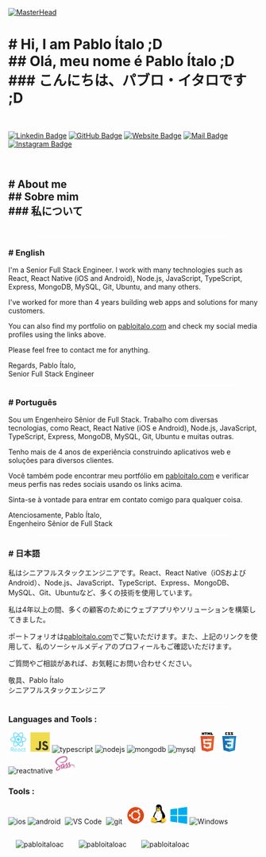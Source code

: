 [![MasterHead](https://miro.medium.com/max/1400/1*L_QoAG863l8QvqxpNyBiqw.gif)]()


<h1># Hi, I am Pablo Ítalo ;D
    <br>
    ## Olá, meu nome é Pablo Ítalo ;D
    <br>
    ### こんにちは、パブロ・イタロです ;D
</h1>

<br>

[![Linkedin Badge](https://img.shields.io/badge/-LinkedIn-blue?style=for-the-badge&logo=Linkedin&logoColor=white&link=https://www.linkedin.com/in/fagnerpsantos/)](https://www.linkedin.com/in/pablo-italo/)     [![GitHub Badge](https://img.shields.io/badge/-pabloitaloac-181717?style=for-the-badge&logo=github&logoColor=white&link=https://github.com/pabloitaloac)](https://github.com/pabloitaloac)      [![Website Badge](https://img.shields.io/badge/-pabloitalo.com-47CCCC?style=for-the-badge&logo=google-chrome&logoColor=white&link=https://pabloitalo.com)](https://pabloitalo.com)      [![Mail Badge](https://img.shields.io/badge/-dev@pabloitalo.com-blueviolet?style=for-the-badge&logo=maildotru&logoColor=white&link=mailto:dev@pabloitalo.com)](mailto:dev@pabloitalo.com)     [![Instagram Badge](https://img.shields.io/badge/-@pabloitaloac-E4405F?style=for-the-badge&logo=instagram&logoColor=white&link=https://www.instagram.com/pabloitaloac/)](https://www.instagram.com/pabloitaloac/)

<br>

<h2># About me
    <br>
    ## Sobre mim
    <br>
    ### 私について
</h2>

<br>

<div style="width:80%; display:flex; margin-left:auto; margin-right:auto; padding:1px 1px 1px 1px; background-color:#fff; margin-bottom:10px;  " ></div>
<div>
    <h3># English</h3>
    <p>
        I'm a Senior Full Stack Engineer. I work with many technologies such as React, React Native (iOS and Android), Node.js, JavaScript, TypeScript, Express, MongoDB, MySQL, Git, Ubuntu, and many others.
    </p>
    <p>
        I've worked for more than 4 years building web apps and solutions for many customers.
    </p>
    <p>
        You can also find my portfolio on <a href="https://pabloitalo.com" target="_blank">pabloitalo.com</a> and check my social media profiles using the links above.
    </p>
    <p>
        Please feel free to contact me for anything.
    </p>
    <p>
        Regards, Pablo Ítalo,
        </br>
        Senior Full Stack Engineer
    </p>
</div>

<div style="width:80%; display:flex; margin-left:auto; margin-right:auto; padding:1px 1px 1px 1px; background-color:#fff; margin-bottom:10px;  " ></div>
<div>
    <h3># Português</h3>
    <p>
        Sou um Engenheiro Sênior de Full Stack. Trabalho com diversas tecnologias, como React, React Native (iOS e Android), Node.js, JavaScript, TypeScript, Express, MongoDB, MySQL, Git, Ubuntu e muitas outras.
    </p>
    <p>
        Tenho mais de 4 anos de experiência construindo aplicativos web e soluções para diversos clientes.
    </p>
    <p>
        Você também pode encontrar meu portfólio em <a href="https://pabloitalo.com" target="_blank">pabloitalo.com</a> e verificar meus perfis nas redes sociais usando os links acima.
    </p>
    <p>
        Sinta-se à vontade para entrar em contato comigo para qualquer coisa.
    </p>
    <p>
        Atenciosamente, Pablo Ítalo,
        <br>
        Engenheiro Sênior de Full Stack
    </p>
</div>

<div style="width:80%; display:flex; margin-left:auto; margin-right:auto; padding:1px 1px 1px 1px; background-color:#fff; margin-bottom:10px;  " ></div>
<div>
    <h3># 日本語</h3>
    <p>
        私はシニアフルスタックエンジニアです。React、React Native（iOSおよびAndroid）、Node.js、JavaScript、TypeScript、Express、MongoDB、MySQL、Git、Ubuntuなど、多くの技術を使用しています。
    </p>
    <p>
        私は4年以上の間、多くの顧客のためにウェブアプリやソリューションを構築してきました。
    </p>
    <p>
        ポートフォリオは<a href="https://pabloitalo.com" target="_blank">pabloitalo.com</a>でご覧いただけます。また、上記のリンクを使用して、私のソーシャルメディアのプロフィールもご確認いただけます。
    </p>
    <p>
        ご質問やご相談があれば、お気軽にお問い合わせください。
    </p>
    <p>
        敬具、Pablo Ítalo
        <br>
        シニアフルスタックエンジニア
    </p>
</div>

<div style="width:80%; display:flex; margin-left:auto; margin-right:auto; padding:1px 1px 1px 1px; background-color:#fff; margin-bottom:10px;  " ></div>

<h3 align="left">Languages and Tools :</h3>
<p align="left"> 

<img src="https://raw.githubusercontent.com/devicons/devicon/master/icons/react/react-original-wordmark.svg" alt="react" width="40" height="40"/>
<img src="https://raw.githubusercontent.com/devicons/devicon/master/icons/javascript/javascript-original.svg" alt="javascript" width="40" height="40"/>
<img src="https://cdn-icons-png.flaticon.com/512/5968/5968381.png" alt="typescript" width="40" height="40"/>  
<img src="https://cdn-icons-png.flaticon.com/512/919/919825.png" alt="nodejs" width="40" height="40"/>  
<img src="https://ucarecdn.com/c25d19d9-c8f5-4a86-897f-85365487aeb7/-/format/auto/-/progressive/yes/-/preview/480x480/" alt="mongodb" width="40" height="40"/>  
<img src="https://www.freepnglogos.com/uploads/logo-mysql-png/logo-mysql-mysql-logo-png-images-are-download-crazypng-21.png" alt="mysql" width="40" height="40"/>  
<img src="https://raw.githubusercontent.com/devicons/devicon/master/icons/html5/html5-original-wordmark.svg" alt="html5" width="40" height="40"/>  
<img src="https://raw.githubusercontent.com/devicons/devicon/master/icons/css3/css3-original-wordmark.svg" alt="css3" width="40" height="40"/>  
<img src="https://reactnative.dev/img/header_logo.svg" alt="reactnative" width="40" height="40"/>  
<img src="https://raw.githubusercontent.com/devicons/devicon/master/icons/sass/sass-original.svg" alt="sass" width="40" height="40"/>  

<h3 align="left">Tools :</h3>
<p align="left">  
<img src="https://freepngimg.com/save/68525-apple-network-icons-ios-computer-iphone-graphics/1140x1140" alt="ios" width="40" height="40"/>
<img src="https://cdn-icons-png.flaticon.com/512/518/518705.png" alt="android" width="35" height="35"/>
<img src="https://camo.githubusercontent.com/5fa137d222dde7b69acd22c6572a065ce3656e6ffa1f5e88c1b5c7a935af3cc6/68747470733a2f2f63646e2e6a7364656c6976722e6e65742f67682f64657669636f6e732f64657669636f6e2f69636f6e732f7673636f64652f7673636f64652d6f726967696e616c2e737667" alt="VS Code" width="35" height="35" hspace="5"/>
<img src="https://www.vectorlogo.zone/logos/git-scm/git-scm-icon.svg" alt="git" width="40" height="40"/> 
<img src="https://raw.githubusercontent.com/devicons/devicon/1119b9f84c0290e0f0b38982099a2bd027a48bf1/icons/ubuntu/ubuntu-plain.svg" alt="Ubuntu" width="35" height="35" hspace="5"/>
<img src="https://raw.githubusercontent.com/devicons/devicon/master/icons/linux/linux-original.svg" alt="linux" width="40" height="40"/>  
<img src="https://raw.githubusercontent.com/devicons/devicon/1119b9f84c0290e0f0b38982099a2bd027a48bf1/icons/windows8/windows8-original.svg" alt="Windows" width="35" height="35"/>
<img src="https://futurumresearch.com/wp-content/uploads/2020/01/aws-logo-1280x720.png" alt="Windows" width="35" height="35"/>












<div style='display:flex;  ' >
<p style='display:flex; margin:15px;' >
<img align="center" src="https://github-readme-stats.vercel.app/api/top-langs?username=pabloitaloac&show_icons=true&theme=dracula&locale=en&layout=compact" alt="pabloitaloac" ></p>

<p style='display:flex; margin:15px;' >
<img align="center" src="https://github-readme-stats.vercel.app/api?username=pabloitaloac&show_icons=true&theme=dracula&locale=en" alt="pabloitaloac" /></p>

<p style='display:flex; margin:15px;' >
<img align="center" src="https://github-readme-streak-stats.herokuapp.com/?user=pabloitaloac&theme=dracula" alt="pabloitaloac" /> </p>

</div>


